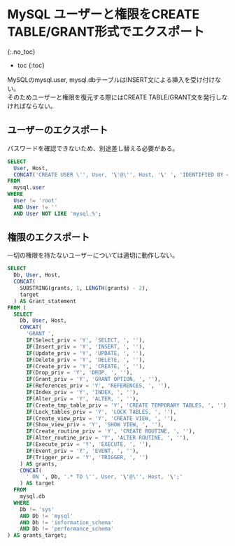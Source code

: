 # MySQL ユーザーと権限をCREATE TABLE/GRANT形式でエクスポート
{:.no_toc}

* toc
{:toc}

MySQLのmysql.user, mysql.dbテーブルはINSERT文による挿入を受け付けない。  
そのためユーザーと権限を復元する際にはCREATE TABLE/GRANT文を発行しなければならない。

## ユーザーのエクスポート
パスワードを確認できないため、別途差し替える必要がある。

```sql
SELECT
  User, Host,
  CONCAT('CREATE USER \'', User, '\'@\'', Host, '\' ', 'IDENTIFIED BY <password>;')
FROM
  mysql.user
WHERE
  User != 'root'
  AND User != ''
  AND User NOT LIKE 'mysql.%';
```

## 権限のエクスポート
一切の権限を持たないユーザーについては適切に動作しない。

```sql
SELECT
  Db, User, Host,
  CONCAT(
    SUBSTRING(grants, 1, LENGTH(grants) - 2),
    target
  ) AS Grant_statement
FROM (
  SELECT
    Db, User, Host,
    CONCAT(
      'GRANT ',
      IF(Select_priv = 'Y', 'SELECT, ', ''),
      IF(Insert_priv = 'Y', 'INSERT, ', ''),
      IF(Update_priv = 'Y', 'UPDATE, ', ''),
      IF(Delete_priv = 'Y', 'DELETE, ', ''),
      IF(Create_priv = 'Y', 'CREATE, ', ''),
      IF(Drop_priv = 'Y', 'DROP, ', ''),
      IF(Grant_priv = 'Y', 'GRANT OPTION, ', ''),
      IF(References_priv = 'Y', 'REFERENCES, ', ''),
      IF(Index_priv = 'Y', 'INDEX, ', ''),
      IF(Alter_priv = 'Y', 'ALTER, ', ''),
      IF(Create_tmp_table_priv = 'Y', 'CREATE TEMPORARY TABLES, ', ''),
      IF(Lock_tables_priv = 'Y', 'LOCK TABLES, ', ''),
      IF(Create_view_priv = 'Y', 'CREATE VIEW, ', ''),
      IF(Show_view_priv = 'Y', 'SHOW VIEW, ', ''),
      IF(Create_routine_priv = 'Y', 'CREATE ROUTINE, ', ''),
      IF(Alter_routine_priv = 'Y', 'ALTER ROUTINE, ', ''),
      IF(Execute_priv = 'Y', 'EXECUTE, ', ''),
      IF(Event_priv = 'Y', 'EVENT, ', ''),
      IF(Trigger_priv = 'Y', 'TRIGGER, ', '')
    ) AS grants,
    CONCAT(
      ' ON ', Db, '.* TO \'', User, '\'@\'', Host, '\';'
    ) AS target
  FROM
    mysql.db
  WHERE
    Db != 'sys'
    AND Db != 'mysql'
    AND Db != 'information_schema'
    AND Db != 'performance_schema'
) AS grants_target;
```
